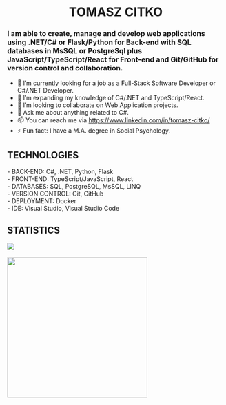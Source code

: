 <h1 align="center"> TOMASZ CITKO </h1>
<h3> I am able to create, manage and develop web applications using .NET/C# or Flask/Python for Back-end with SQL databases in MsSQL or PostgreSql plus JavaScript/TypeScript/React for Front-end and Git/GitHub for version control and collaboration.<br/></h3>

- 🔭 I’m currently looking for a job as a Full-Stack Software Developer or C#/.NET Developer.<br/>
- 🌱 I’m expanding my knowledge of C#/.NET and TypeScript/React.<br/>
- 👯 I’m looking to collaborate on Web Application projects.<br/>
- 💬 Ask me about anything related to C#.<br/>
- 📫 You can reach me via https://www.linkedin.com/in/tomasz-citko/<br/>
- ⚡ Fun fact: I have a M.A. degree in Social Psychology.<br/>

<h2>TECHNOLOGIES</h2>
- BACK-END: C#, .NET, Python, Flask<br/>
- FRONT-END: TypeScript/JavaScript, React<br/>
- DATABASES: SQL, PostgreSQL, MsSQL, LINQ<br/>
- VERSION CONTROL: Git, GitHub<br/>
- DEPLOYMENT: Docker<br/>
- IDE: Visual Studio, Visual Studio Code<br/>

<h2>STATISTICS</h2>
  <a href="https://www.codewars.com/users/Marcin%20Szkur%C5%82at">
    <img align="center" src="https://www.codewars.com/users/TomaszCitko/badges/large" />
  </a>
  <br>
  <br>
  <a href="https://github.com/anuraghazra/github-readme-stats">
    <img width=325 align="center" src="https://github-readme-stats.vercel.app/api/top-langs/?username=TomaszCitko&title_color=61dafb&text_color=ffffff&icon_color=61dafb&bg_color=20232a&langs_count=8&layout=compact&border_color=61dafb&hide_border=true" />
  </a>
  <br>
  <br>
